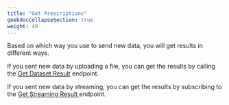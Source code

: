```yaml
---
title: "Get Prescriptions"
geekdocCollapseSection: true
weight: 40
---
```


Based on which way you use to send new  data, you will get results in different ways.

If you sent new data by uploading a file, you can get the results by calling the [Get Dataset Result](/workflow/get-prescriptions/get-dataset-result/) endpoint.

If you sent new data by streaming, you can get the results by subscribing to the [Get Streaming Result ](/workflow/get-prescriptions/get-streaming-result/) endpoint.
